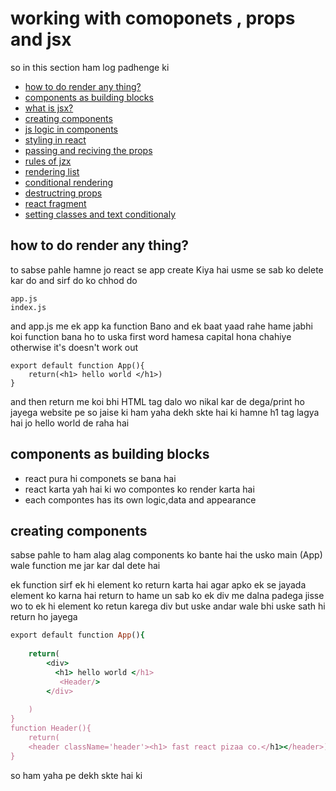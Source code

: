 # working with comoponets , props and jsx

so in this section ham log padhenge ki

- [how to do render any thing?]()
- [components as building blocks]()
- [what is jsx?]()
- [creating components]()
- [js logic in components]()
- [styling in react]()
- [passing and reciving the props]()
- [rules of jzx]()
- [rendering list]()
- [conditional rendering]()
- [destructring props]()
- [react fragment]()
- [setting classes and text conditionaly]()

## how to do render any thing?

to sabse pahle hamne jo react se app create Kiya hai usme se sab ko delete kar do and sirf do ko chhod do 

``` 
app.js
index.js
```
and app.js me ek app ka function Bano and ek baat yaad rahe hame jabhi koi function bana ho to uska first word hamesa capital hona chahiye otherwise it's doesn't work out

```
export default function App(){
    return(<h1> hello world </h1>)
}
```
and then return me koi bhi HTML tag dalo wo nikal kar de dega/print ho jayega website pe
so jaise ki ham yaha dekh skte hai ki hamne h1 tag lagya hai jo hello world de raha hai

## components as building blocks

- react pura hi componets se bana hai
- react karta yah hai ki wo compontes ko render karta hai
- each compontes has its own logic,data and appearance

## creating components

sabse pahle to ham alag alag components ko bante hai the usko main (App) wale function me jar kar dal dete hai

ek function sirf ek hi element ko return karta hai agar apko ek se jayada element ko karna hai return to hame un sab ko ek div me dalna padega jisse wo to ek hi element ko retun karega div but uske andar wale bhi uske sath hi return ho jayega

```ruby
export default function App(){
   
    return(
        <div>
          <h1> hello world </h1>  
           <Header/>
        </div>
        
    )
}
function Header(){
    return(
    <header className='header'><h1> fast react pizaa co.</h1></header>)
}
```
so ham yaha pe dekh skte hai ki
